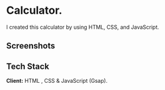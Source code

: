 
# Calculator. 
I created this calculator by using HTML, CSS, and JavaScript. 

## Screenshots




## Tech Stack

**Client:** HTML , CSS & JavaScript (Gsap).



